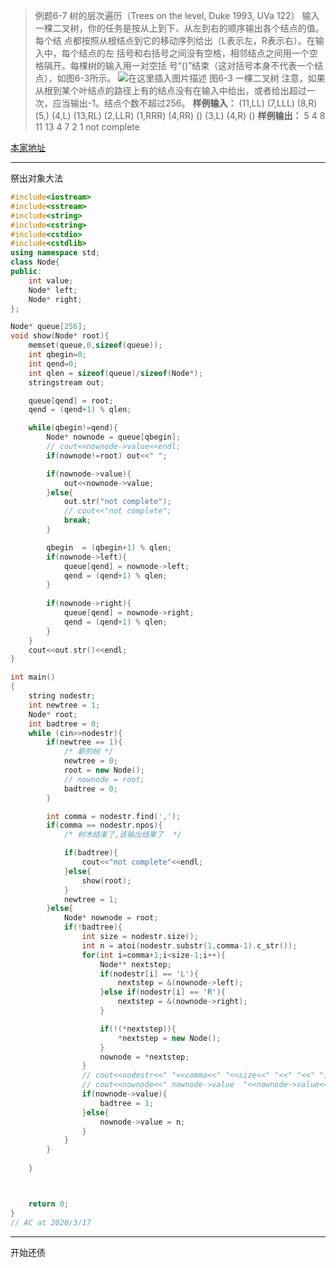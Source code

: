 >例题6-7 树的层次遍历（Trees on the level, Duke 1993, UVa 122）
输入一棵二叉树，你的任务是按从上到下、从左到右的顺序输出各个结点的值。每个结
点都按照从根结点到它的移动序列给出（L表示左，R表示右）。在输入中，每个结点的左
括号和右括号之间没有空格，相邻结点之间用一个空格隔开。每棵树的输入用一对空括
号“()”结束（这对括号本身不代表一个结点），如图6-3所示。
![在这里插入图片描述](https://img-blog.csdnimg.cn/20200717234609833.png?x-oss-process=image/watermark,type_ZmFuZ3poZW5naGVpdGk,shadow_10,text_aHR0cHM6Ly9ibG9nLmNzZG4ubmV0L3N1X2NpY2FkYQ==,size_16,color_FFFFFF,t_70)
图6-3 一棵二叉树
注意，如果从根到某个叶结点的路径上有的结点没有在输入中给出，或者给出超过一
次，应当输出-1。结点个数不超过256。
**样例输入：**
(11,LL) (7,LLL) (8,R)
(5,) (4,L) (13,RL) (2,LLR) (1,RRR) (4,RR) ()
(3,L) (4,R) ()
**样例输出：**
5 4 8 11 13 4 7 2 1
not complete

[本家地址](https://onlinejudge.org/index.php?option=com_onlinejudge&Itemid=8&page=show_problem&problem=58)

----
 祭出对象大法

```cpp
#include<iostream>
#include<sstream>
#include<string>
#include<cstring>
#include<cstdio>
#include<cstdlib>
using namespace std;
class Node{
public:
    int value;
    Node* left;
    Node* right;
};

Node* queue[256];
void show(Node* root){
    memset(queue,0,sizeof(queue));
    int qbegin=0;
    int qend=0;
    int qlen = sizeof(queue)/sizeof(Node*); 
    stringstream out;

    queue[qend] = root;
    qend = (qend+1) % qlen; 

    while(qbegin!=qend){
        Node* nownode = queue[qbegin];
        // cout<<nownode->value<<endl;
        if(nownode!=root) out<<" ";

        if(nownode->value){
            out<<nownode->value;
        }else{
            out.str("not complete");
            // cout<<"not complete";
            break;
        }

        qbegin  = (qbegin+1) % qlen;
        if(nownode->left){
            queue[qend] = nownode->left;
            qend = (qend+1) % qlen; 
        }
            
        if(nownode->right){
            queue[qend] = nownode->right;
            qend = (qend+1) % qlen; 
        }
    }
    cout<<out.str()<<endl;
}

int main()
{
    string nodestr;
    int newtree = 1;
    Node* root;
    int badtree = 0;
    while (cin>>nodestr){
        if(newtree == 1){
            /* 新的树 */
            newtree = 0;
            root = new Node();
            // nownode = root;
            badtree = 0;
        }

        int comma = nodestr.find(',');
        if(comma == nodestr.npos){
            /* 树木结束了,该输出结果了  */

            if(badtree){
                cout<<"not complete"<<endl;
            }else{
                show(root);
            }
            newtree = 1;
        }else{
            Node* nownode = root;
            if(!badtree){
                int size = nodestr.size();
                int n = atoi(nodestr.substr(1,comma-1).c_str());
                for(int i=comma+1;i<size-1;i++){
                    Node** nextstep;
                    if(nodestr[i] == 'L'){
                        nextstep = &(nownode->left);
                    }else if(nodestr[i] == 'R'){
                        nextstep = &(nownode->right);
                    }

                    if(!(*nextstep)){
                        *nextstep = new Node();
                    }
                    nownode = *nextstep;
                }
                // cout<<nodestr<<" "<<comma<<" "<<size<<" "<<" "<<" ";
                // cout<<nownode<<" nownode->value  "<<nownode->value<<"   n "<<n<<endl;
                if(nownode->value){
                    badtree = 1;
                }else{
                    nownode->value = n;
                }
            }
        }
        
    }



    return 0;
}
// AC at 2020/3/17
```
----
开始还债
